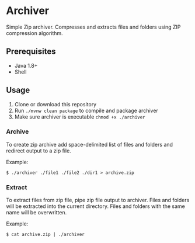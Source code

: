 # Archiver
Simple Zip archiver. Compresses and extracts files and folders using ZIP compression algorithm.

## Prerequisites

- Java 1.8+
- Shell

## Usage

1. Clone or download this repository
2. Run `./mvnw clean package` to compile and package archiver
2. Make sure archiver is executable `chmod +x ./archiver`

### Archive

To create zip archive add space-delimited list of files and folders and redirect output to a zip file.

Example: 

`$ ./archiver ./file1 ./file2 ./dir1 > archive.zip`

### Extract

To extract files from zip file, pipe zip file output to archiver. Files and folders will be extracted into the current directory. Files and folders with the same name will be overwritten.

Example:

`$ cat archive.zip | ./archiver`